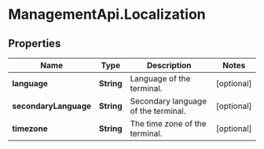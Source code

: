 # ManagementApi.Localization

## Properties

Name | Type | Description | Notes
------------ | ------------- | ------------- | -------------
**language** | **String** | Language of the terminal. | [optional] 
**secondaryLanguage** | **String** | Secondary language of the terminal. | [optional] 
**timezone** | **String** | The time zone of the terminal. | [optional] 


